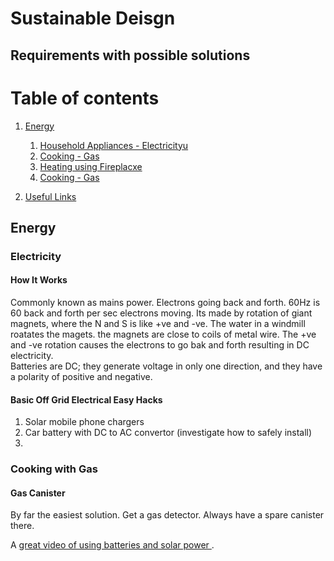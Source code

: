 # Sustainable Deisgn
## Requirements with possible solutions
# Table of contents

1. [Energy](#energy)
    1. [Household Appliances - Electricityu](#electricity)
    2. [Cooking - Gas](#gas)
    3. [Heating using Fireplacxe](#fireplace)
    4. [Cooking - Gas](#gas)
    
9. [Useful Links](#links)

    
## Energy <a name="energy"></a>
### Electricity <a name="electricity"></a>
#### How It Works 
Commonly known as mains power. Electrons going back and forth. 60Hz is 60 back and forth per sec electrons moving.
Its made by rotation of giant magnets, where the N and S is like +ve and -ve. The water in a windmill roatates the magets. the magnets are close to coils of metal wire. The +ve and -ve rotation causes the electrons to go bak and forth resulting in DC electricity.  
Batteries are DC; they generate voltage in only one direction, and they have a polarity of positive and negative.
#### Basic Off Grid Electrical Easy Hacks
1. Solar mobile phone chargers
2. Car battery with DC to AC convertor (investigate how to safely install)
3. 

### Cooking with Gas <a name="gas"></a>
#### Gas Canister 
By far the easiest solution. Get a gas detector. Always have a spare canister there.


A [great video of using batteries and solar power ](https://www.youtube.com/watch?v=CBJZyEOKxz8 "Title").
